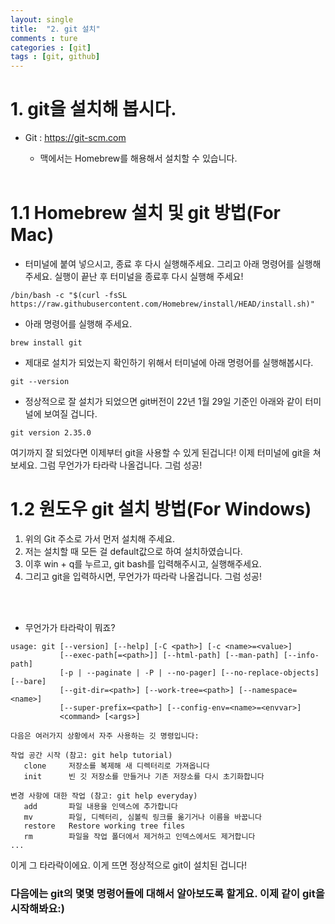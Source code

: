 ```yaml
---
layout: single
title:  "2. git 설치"
comments : ture
categories : [git]
tags : [git, github]
---
```


# 1. git을 설치해 봅시다.
+ Git : <https://git-scm.com>
  + 맥에서는 Homebrew를 해용해서 설치할 수 있습니다.

  <br>

# 1.1 Homebrew 설치 및 git 방법(For Mac)


+ 터미널에 붙여 넣으시고, 종료 후 다시 실행해주세요. 그리고 아래 명령어를 실행해주세요. 실행이 끝난 후 터미널을 종료후 다시 실행해 주세요!

```
/bin/bash -c "$(curl -fsSL https://raw.githubusercontent.com/Homebrew/install/HEAD/install.sh)"
```

+ 아래 명령어를 실행해 주세요.

```
brew install git
```

+ 제대로 설치가 되었는지 확인하기 위해서 터미널에 아래 명령어를 실행해봅시다.

```
git --version
```

+ 정상적으로 잘 설치가 되었으면 git버전이 22년 1월 29일 기준인 아래와 같이 터미널에 보여질 겁니다.

```
git version 2.35.0
```

여기까지 잘 되었다면 이제부터 git을 사용할 수 있게 된겁니다! 이제 터미널에 git을 쳐보세요. 그럼 무언가가 타라락 나올겁니다. 그럼 성공!

# 1.2 원도우 git 설치 방법(For Windows)

1. 위의 Git 주소로 가서 먼저 설치해 주세요.
2. 저는 설치할 때 모든 걸 default값으로 하여 설치하였습니다. 
3. 이후 win + q를 누르고, git bash를 입력해주시고, 실행해주세요.
4. 그리고 git을 입력하시면, 무언가가 따라락 나올겁니다. 그럼 성공!

<br>
<br>

  + 무언가가 타라락이 뭐죠?

```
usage: git [--version] [--help] [-C <path>] [-c <name>=<value>]
           [--exec-path[=<path>]] [--html-path] [--man-path] [--info-path]
           [-p | --paginate | -P | --no-pager] [--no-replace-objects] [--bare]
           [--git-dir=<path>] [--work-tree=<path>] [--namespace=<name>]
           [--super-prefix=<path>] [--config-env=<name>=<envvar>]
           <command> [<args>]

다음은 여러가지 상황에서 자주 사용하는 깃 명령입니다:

작업 공간 시작 (참고: git help tutorial)
   clone     저장소를 복제해 새 디렉터리로 가져옵니다
   init      빈 깃 저장소를 만들거나 기존 저장소를 다시 초기화합니다

변경 사항에 대한 작업 (참고: git help everyday)
   add       파일 내용을 인덱스에 추가합니다
   mv        파일, 디렉터리, 심볼릭 링크를 옮기거나 이름을 바꿉니다
   restore   Restore working tree files
   rm        파일을 작업 폴더에서 제거하고 인덱스에서도 제거합니다
...
```

이게 그 타라락이에요. 이게 뜨면 정상적으로 git이 설치된 겁니다!

### 다음에는 git의 몇몇 명령어들에 대해서 알아보도록 할게요. 이제 같이 git을 시작해봐요:)